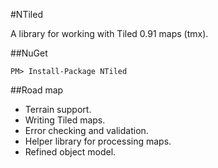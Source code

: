 #NTiled

A library for working with Tiled 0.91 maps (tmx).

##NuGet

```
PM> Install-Package NTiled
```

##Road map

* Terrain support.
* Writing Tiled maps.
* Error checking and validation.
* Helper library for processing maps.
* Refined object model.